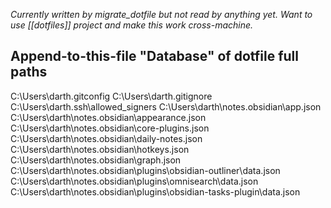 

*Currently written by migrate_dotfile but not read by anything yet. Want to use [[dotfiles]] project and make this work cross-machine.*
## Append-to-this-file "Database" of dotfile full paths

C:\Users\darth\.gitconfig
C:\Users\darth\.gitignore
C:\Users\darth\.ssh\allowed_signers
C:\Users\darth\notes\.obsidian\app.json
C:\Users\darth\notes\.obsidian\appearance.json
C:\Users\darth\notes\.obsidian\core-plugins.json
C:\Users\darth\notes\.obsidian\daily-notes.json
C:\Users\darth\notes\.obsidian\hotkeys.json
C:\Users\darth\notes\.obsidian\graph.json
C:\Users\darth\notes\.obsidian\plugins\obsidian-outliner\data.json
C:\Users\darth\notes\.obsidian\plugins\omnisearch\data.json
C:\Users\darth\notes\.obsidian\plugins\obsidian-tasks-plugin\data.json
